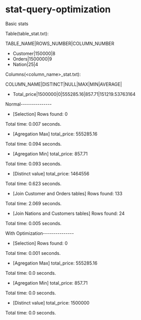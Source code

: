 # stat-query-optimization

Basic stats

Table(table_stat.txt):

TABLE_NAME|ROWS_NUMBER|COLUMN_NUMBER

* Customer|150000|8
* Orders|1500000|9
* Nation|25|4

Columns(<column_name>_stat.txt):

COLUMN_NAME|DISTINCT|NULL|MAX|MIN|AVERAGE|

* Total_price|1500000|0|555285.16|857.71|151219.53763164

Normal---------------

* [Selection] Rows found: 0

Total time: 0.007 seconds.

* [Agregation Max] total_price: 555285.16

Total time: 0.094 seconds.

* [Agregation Min] total_price: 857.71

Total time: 0.093 seconds.

* [Distinct value] total_price: 1464556

Total time: 0.623 seconds.

* [Join Customer and Orders tables] Rows found: 133

Total time: 2.069 seconds.

* [Join Nations and Customers tables] Rows found: 24

Total time: 0.005 seconds.

With Optimization---------------

* [Selection] Rows found: 0

Total time: 0.001 seconds.

* [Agregation Max] total_price: 555285.16

Total time: 0.0 seconds.

* [Agregation Min] total_price: 857.71

Total time: 0.0 seconds.

* [Distinct value] total_price: 1500000

Total time: 0.0 seconds.
